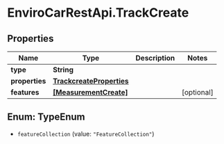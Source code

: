 # EnviroCarRestApi.TrackCreate

## Properties
Name | Type | Description | Notes
------------ | ------------- | ------------- | -------------
**type** | **String** |  | 
**properties** | [**TrackcreateProperties**](TrackcreateProperties.md) |  | 
**features** | [**[MeasurementCreate]**](MeasurementCreate.md) |  | [optional] 

<a name="TypeEnum"></a>
## Enum: TypeEnum

* `featureCollection` (value: `"FeatureCollection"`)


